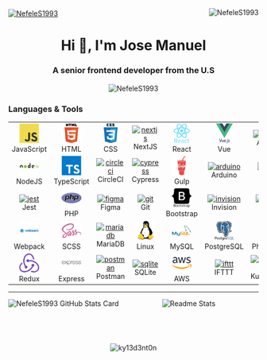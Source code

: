 <!--
**ky13d3nt0n/ky13d3nt0n** is a ✨ _special_ ✨ repository because its `README.md` (this file) appears on your GitHub profile. -->

<!-- Profile Views -->
<div>
  <a align="left" href="https://linkedin.com/in/jose-manuel-blanco-peña-4a9245247" target="_blank">
    <img align="center" src="https://img.shields.io/badge/LinkedIn-0077B5?style=for-the-badge&logo=linkedin&logoColor=white" alt="NefeleS1993" />
  </a>
  <img align="right" src="https://komarev.com/ghpvc/?username=NefeleS1993&label=Profile%20views&color=0e75b6&style=flat" alt="NefeleS1993" />
</div>

<!-- Header -->
<div align="center">
  <h1>Hi 👋, I'm Jose Manuel</h1>
  <h3>A senior frontend developer from the U.S</h3>
</div>

<!-- Other Stats -->
<div align="center">
  <img align="center" src="https://github-readme-streak-stats.herokuapp.com/?user=NefeleS1993&theme=dark" alt="NefeleS1993" />
</div>

<!-- Language & Tools -->
### Languages & Tools
<table>
  <tbody align="center">
    <tr>
      <!-- JavaScript -->
      <td width="96">
        <a href="https://developer.mozilla.org/en-US/docs/Web/JavaScript" target="_blank" rel="noreferrer">
          <img src="https://raw.githubusercontent.com/devicons/devicon/master/icons/javascript/javascript-original.svg" alt="javascript" width="40" height="40"/>
        </a>
        <br/>
        JavaScript
      </td>
      <!-- HTML  -->
      <td width="96">
        <a href="https://www.w3.org/html/" target="_blank" rel="noreferrer">
          <img src="https://raw.githubusercontent.com/devicons/devicon/master/icons/html5/html5-original-wordmark.svg" alt="html5" width="40" height="40"/>
        </a>
        <br/>
        HTML
      </td>
      <!-- CSS -->
      <td width="96">
        <a href="https://www.w3schools.com/css/" target="_blank" rel="noreferrer">
          <img src="https://raw.githubusercontent.com/devicons/devicon/master/icons/css3/css3-original-wordmark.svg" alt="css3" width="40" height="40"/>
        </a>
        <br/>
        CSS
      </td>
      <!-- NextJS -->
      <td width="96">
         <a href="https://nextjs.org/" target="_blank" rel="noreferrer">
          <img src="https://cdn.worldvectorlogo.com/logos/nextjs-2.svg" alt="nextjs" width="40" height="40"/>
        </a>
        <br/>
        NextJS
      </td>
      <!-- React -->
      <td width="96">
        <a href="https://reactjs.org/" target="_blank" rel="noreferrer">
          <img src="https://raw.githubusercontent.com/devicons/devicon/master/icons/react/react-original-wordmark.svg" alt="react" width="40" height="40"/>
        </a>
        <br/>
        React
      </td>
      <!-- Vue -->
      <td width="96">
        <a href="https://vuejs.org/" target="_blank" rel="noreferrer">
          <img src="https://raw.githubusercontent.com/devicons/devicon/master/icons/vuejs/vuejs-original-wordmark.svg" alt="vuejs" width="40" height="40"/>
        </a>
        <br/>
        Vue
      </td>
      <!-- Angular -->
      <td width="96">
        <a href="https://angular.io" target="_blank" rel="noreferrer">
          <img src="https://angular.io/assets/images/logos/angular/angular.svg" alt="angular" width="40" height="40"/>
        </a>
        <br/>
        Angular
      </td>
      <!-- Docker -->
      <td>
        <a href="https://www.docker.com/" target="_blank" rel="noreferrer">
          <img src="https://raw.githubusercontent.com/devicons/devicon/master/icons/docker/docker-original-wordmark.svg" alt="docker" width="40" height="40"/>
        </a>
        Docker
      </td>
      <!-- Babel -->
      <td>
        <a href="https://babeljs.io/" target="_blank" rel="noreferrer">
          <img src="https://www.vectorlogo.zone/logos/babeljs/babeljs-icon.svg" alt="babel" width="40" height="40"/>
        </a>
        <br/>
        Babel
      </td>
    </tr>
    <tr>
      <!-- NodeJS -->
      <td width="96">
        <a href="https://nodejs.org" target="_blank" rel="noreferrer">
          <img src="https://raw.githubusercontent.com/devicons/devicon/master/icons/nodejs/nodejs-original-wordmark.svg" alt="nodejs" width="40" height="40"/>
        </a>
        <br/>
        NodeJS
      </td>
      <!-- TypeScript -->
      <td width="96">
        <a href="https://www.typescriptlang.org/" target="_blank" rel="noreferrer">
          <img src="https://raw.githubusercontent.com/devicons/devicon/master/icons/typescript/typescript-original.svg" alt="typescript" width="40" height="40"/>
        </a>
        <br/>
        TypeScript
      </td>
      <!-- Circle CI -->
      <td width="96">
        <a href="https://circleci.com" target="_blank" rel="noreferrer">
          <img src="https://www.vectorlogo.zone/logos/circleci/circleci-icon.svg" alt="circleci" width="40" height="40"/>
        </a>
        <br/>
        CircleCI
      </td>
      <!-- Cypress -->
      <td>
        <a href="https://www.cypress.io" target="_blank" rel="noreferrer">
          <img src="https://raw.githubusercontent.com/simple-icons/simple-icons/6e46ec1fc23b60c8fd0d2f2ff46db82e16dbd75f/icons/cypress.svg" alt="cypress" width="40" height="40"/>
        </a>
        <br/>
        Cypress
      </td>
      <!-- Gulp -->
      <td width="96">
        <a href="https://gulpjs.com" target="_blank" rel="noreferrer">
          <img src="https://raw.githubusercontent.com/devicons/devicon/master/icons/gulp/gulp-plain.svg" alt="gulp" width="40" height="40"/>
        </a>
        <br/>
        Gulp
      </td>
      <!-- Arduino -->
      <td width="96">
        <a href="https://www.arduino.cc/" target="_blank" rel="noreferrer">
          <img src="https://cdn.worldvectorlogo.com/logos/arduino-1.svg" alt="arduino" width="40" height="40"/>
        </a>
        <br/>
        Arduino
      </td>
      <!-- Bash -->
      <td width="96">
        <a href="https://www.gnu.org/software/bash/" target="_blank" rel="noreferrer">
          <img src="https://www.vectorlogo.zone/logos/gnu_bash/gnu_bash-icon.svg" alt="bash" width="40" height="40"/>
        </a>
        <br/>
        Bash
      </td>
      <!-- Electron -->
      <td>
        <a href="https://www.electronjs.org" target="_blank" rel="noreferrer">
          <img src="https://raw.githubusercontent.com/devicons/devicon/master/icons/electron/electron-original.svg" alt="electron" width="40" height="40"/>
        </a>
        <br/>
        Electron
      </td>
      <!-- Firebase -->
      <td width="96">
         <a href="https://firebase.google.com/" target="_blank" rel="noreferrer">
          <img src="https://www.vectorlogo.zone/logos/firebase/firebase-icon.svg" alt="firebase" width="40" height="40"/>
        </a>
        <br/>
        Firebase
      </td>
    </tr>
    <tr>
      <!-- Jest -->
      <td width="96">
        <a href="https://jestjs.io" target="_blank" rel="noreferrer">
          <img src="https://www.vectorlogo.zone/logos/jestjsio/jestjsio-icon.svg" alt="jest" width="40" height="40"/>
        </a>
        <br/>
        Jest
      </td>
      <!-- PHP -->
      <td width="96">
        <a href="https://www.php.net" target="_blank" rel="noreferrer">
          <img src="https://raw.githubusercontent.com/devicons/devicon/master/icons/php/php-original.svg" alt="php" width="40" height="40"/>
        </a>
        <br/>
        PHP
      </td>
      <!-- Figma -->
      <td width="96">
        <a href="https://www.figma.com/" target="_blank" rel="noreferrer">
          <img src="https://www.vectorlogo.zone/logos/figma/figma-icon.svg" alt="figma" width="40" height="40"/>
        </a>
        <br/>
        Figma
      </td>
      <!-- Git -->
      <td width="96">
        <a href="https://git-scm.com/" target="_blank" rel="noreferrer">
          <img src="https://www.vectorlogo.zone/logos/git-scm/git-scm-icon.svg" alt="git" width="40" height="40"/>
        </a>
        <br/>
        Git
      </td>
      <!-- Bootstrap -->
      <td>
        <a href="https://getbootstrap.com" target="_blank" rel="noreferrer">
          <img src="https://raw.githubusercontent.com/devicons/devicon/master/icons/bootstrap/bootstrap-plain-wordmark.svg" alt="bootstrap" width="40" height="40"/>
        </a>
        <br/>
        Bootstrap
      </td>
      <!-- Invision -->
      <td width="96">
        <a href="https://www.invisionapp.com/" target="_blank" rel="noreferrer">
          <img src="https://www.vectorlogo.zone/logos/invisionapp/invisionapp-icon.svg" alt="invision" width="40" height="40"/>
        </a>
        <br/>
        Invision
      </td>
      <!-- Nuxt -->
      <td width="96">
        <a href="https://nuxtjs.org/" target="_blank" rel="noreferrer">
          <img src="https://www.vectorlogo.zone/logos/nuxtjs/nuxtjs-icon.svg" alt="nuxtjs" width="40" height="40"/>
        </a>
        <br/>
        Nuxt
      </td>
      <!-- Heroku -->
      <td width="96">
        <a href="https://heroku.com" target="_blank" rel="noreferrer">
          <img src="https://www.vectorlogo.zone/logos/heroku/heroku-icon.svg" alt="heroku" width="40" height="40"/>
        </a>
        <br/>
        Heroku
      </td>
      <!-- Illustrator -->
      <td width="96">
        <a href="https://www.adobe.com/in/products/illustrator.html" target="_blank" rel="noreferrer">
          <img src="https://www.vectorlogo.zone/logos/adobe_illustrator/adobe_illustrator-icon.svg" alt="illustrator" width="40" height="40"/>
        </a>
        <br/>
        Illustrator
      </td>
    </tr>
    <tr>
      <!-- Webpack -->
      <td width="96">
        <a href="https://webpack.js.org" target="_blank" rel="noreferrer">
          <img src="https://raw.githubusercontent.com/devicons/devicon/d00d0969292a6569d45b06d3f350f463a0107b0d/icons/webpack/webpack-original-wordmark.svg" alt="webpack" width="40" height="40"/>
        </a>
        <br/>
        Webpack
      </td>
      <!-- SCSS -->
      <td width="96">
        <a href="https://sass-lang.com" target="_blank" rel="noreferrer">
          <img src="https://raw.githubusercontent.com/devicons/devicon/master/icons/sass/sass-original.svg" alt="sass" width="40" height="40"/>
        </a>
        <br/>
        SCSS
      </td>
      <!-- MariaDB -->
      <td width="96">
        <a href="https://mariadb.org/" target="_blank" rel="noreferrer">
          <img src="https://www.vectorlogo.zone/logos/mariadb/mariadb-icon.svg" alt="mariadb" width="40" height="40"/>
        </a>
        <br/>
        MariaDB
      </td>
      <!-- Linux -->
      <td width="96">
        <a href="https://www.linux.org/" target="_blank" rel="noreferrer">
          <img src="https://raw.githubusercontent.com/devicons/devicon/master/icons/linux/linux-original.svg" alt="linux" width="40" height="40"/>
        </a>
        <br/>
        Linux
      </td>
      <!-- MySQL -->
      <td width="96">
        <a href="https://www.mysql.com/" target="_blank" rel="noreferrer">
          <img src="https://raw.githubusercontent.com/devicons/devicon/master/icons/mysql/mysql-original-wordmark.svg" alt="mysql" width="40" height="40"/>
        </a>
        <br/>
        MySQL
      </td>
      <!-- PostgreSQL -->
      <td width="96">
        <a href="https://www.postgresql.org" target="_blank" rel="noreferrer">
          <img src="https://raw.githubusercontent.com/devicons/devicon/master/icons/postgresql/postgresql-original-wordmark.svg" alt="postgresql" width="40" height="40"/>
        </a>
        <br/>
        PostgreSQL
      </td>
      <!-- Photoshop -->
      <td width="96">
        <a href="https://www.photoshop.com/en" target="_blank" rel="noreferrer">
          <img src="https://raw.githubusercontent.com/devicons/devicon/master/icons/photoshop/photoshop-line.svg" alt="photoshop" width="40" height="40"/>
        </a>
        <br/>
        Photoshop
      </td>
      <!-- Pug -->
      <td width="96">
        <a href="https://pugjs.org" target="_blank" rel="noreferrer">
          <img src="https://cdn.worldvectorlogo.com/logos/pug.svg" alt="pug" width="40" height="40"/>
        </a>
        <br/>
        Pug
      </td>
      <!-- Sketch -->
      <td width="96">
        <a href="https://www.sketch.com/" target="_blank" rel="noreferrer">
          <img src="https://www.vectorlogo.zone/logos/sketchapp/sketchapp-icon.svg" alt="sketch" width="40" height="40"/>
        </a>
        <br/>
        Sketch
      </td>
    </tr>
    <tr>
      <!-- Redux -->
      <td width="96">
        <a href="https://redux.js.org" target="_blank" rel="noreferrer">
          <img src="https://raw.githubusercontent.com/devicons/devicon/master/icons/redux/redux-original.svg" alt="redux" width="40" height="40"/>
        </a>
        <br/>
        Redux
      </td>
      <!-- Express -->
      <td width="96">
        <a href="https://expressjs.com" target="_blank" rel="noreferrer">
          <img src="https://raw.githubusercontent.com/devicons/devicon/master/icons/express/express-original-wordmark.svg" alt="express" width="40" height="40"/>
        </a>
        <br/>
        Express
      </td>
      <!-- Postman -->
      <td width="96">
        <a href="https://postman.com" target="_blank" rel="noreferrer">
          <img src="https://www.vectorlogo.zone/logos/getpostman/getpostman-icon.svg" alt="postman" width="40" height="40"/>
        </a>
        <br/>
        Postman
      </td>
      <!-- SQLite -->
      <td width="96">
        <a href="https://www.sqlite.org/" target="_blank" rel="noreferrer">
          <img src="https://www.vectorlogo.zone/logos/sqlite/sqlite-icon.svg" alt="sqlite" width="40" height="40"/>
        </a>
        <br/>
        SQLite
      </td>
      <!-- AWS -->
      <td width="96">
        <a href="https://aws.amazon.com" target="_blank" rel="noreferrer">
          <img src="https://raw.githubusercontent.com/devicons/devicon/master/icons/amazonwebservices/amazonwebservices-original-wordmark.svg" alt="aws" width="40" height="40"/>
        </a>
        <br/>
        AWS
      </td>
      <!-- IFTTT -->
      <td width="96">
        <a href="https://ifttt.com/" target="_blank" rel="noreferrer">
          <img src="https://www.vectorlogo.zone/logos/ifttt/ifttt-ar21.svg" alt="ifttt" width="40" height="40"/>
        </a>
        <br/>
        IFTTT
      </td>
      <!-- Kubernetes -->
      <td width="96">
        <a href="https://kubernetes.io" target="_blank" rel="noreferrer">
          <img src="https://www.vectorlogo.zone/logos/kubernetes/kubernetes-icon.svg" alt="kubernetes" width="40" height="40"/>
        </a>
        <br/>
        Kubernetes
      </td>
      <!-- MongoDB -->
      <td width="96">
        <a href="https://www.mongodb.com/" target="_blank" rel="noreferrer">
          <img src="https://raw.githubusercontent.com/devicons/devicon/master/icons/mongodb/mongodb-original-wordmark.svg" alt="mongodb" width="40" height="40"/>
        </a>
        <br/>
        MongoDB
      </td>
    </tr>
  </tbody>
</table>

---
<!-- Stats -->
<img align="left" src="https://github-readme-stats.vercel.app/api?username=NefeleS1993&show_icons=true&theme=nord&count_private=true&hide=stars" alt="NefeleS1993 GitHub Stats Card"/>

<!-- Languages -->
<div align="center">
  <img src="https://github-readme-stats.vercel.app/api/top-langs/?username=NefeleS1993&layout=compact&theme=nord" alt="Readme Stats" />
</div>

&nbsp;
---

<div align="center">
  <!-- Trophies -->
  <img src="https://github-profile-trophy.vercel.app/?username=NefeleS1993&theme=onedark&row=2&rank=SECRET,S,SS,A,B,C" alt="ky13d3nt0n" />
</div>
